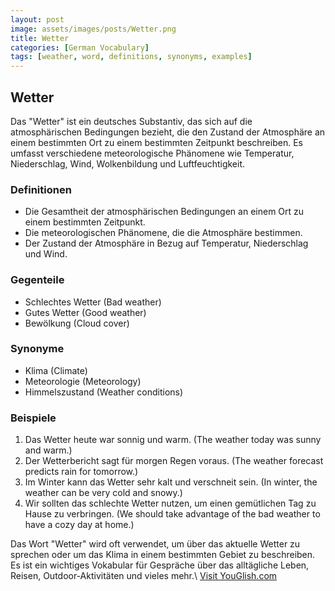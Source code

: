 ```yaml
---
layout: post
image: assets/images/posts/Wetter.png
title: Wetter
categories: [German Vocabulary]
tags: [weather, word, definitions, synonyms, examples]
---
```


## Wetter

Das "Wetter" ist ein deutsches Substantiv, das sich auf die atmosphärischen Bedingungen bezieht, die den Zustand der Atmosphäre an einem bestimmten Ort zu einem bestimmten Zeitpunkt beschreiben. Es umfasst verschiedene meteorologische Phänomene wie Temperatur, Niederschlag, Wind, Wolkenbildung und Luftfeuchtigkeit.

### Definitionen

- Die Gesamtheit der atmosphärischen Bedingungen an einem Ort zu einem bestimmten Zeitpunkt.
- Die meteorologischen Phänomene, die die Atmosphäre bestimmen.
- Der Zustand der Atmosphäre in Bezug auf Temperatur, Niederschlag und Wind.

### Gegenteile

- Schlechtes Wetter (Bad weather)
- Gutes Wetter (Good weather)
- Bewölkung (Cloud cover)

### Synonyme

- Klima (Climate)
- Meteorologie (Meteorology)
- Himmelszustand (Weather conditions)

### Beispiele

1. Das Wetter heute war sonnig und warm. (The weather today was sunny and warm.)
2. Der Wetterbericht sagt für morgen Regen voraus. (The weather forecast predicts rain for tomorrow.)
3. Im Winter kann das Wetter sehr kalt und verschneit sein. (In winter, the weather can be very cold and snowy.)
4. Wir sollten das schlechte Wetter nutzen, um einen gemütlichen Tag zu Hause zu verbringen. (We should take advantage of the bad weather to have a cozy day at home.)

Das Wort "Wetter" wird oft verwendet, um über das aktuelle Wetter zu sprechen oder um das Klima in einem bestimmten Gebiet zu beschreiben. Es ist ein wichtiges Vokabular für Gespräche über das alltägliche Leben, Reisen, Outdoor-Aktivitäten und vieles mehr.\ <a id="yg-widget-0" class="youglish-widget" data-query="Wetter" data-lang="german" data-components="8412" data-auto-start="0" data-bkg-color="theme_light" data-title="How%20to%20pronounce%20Wetter%20in%20German"  rel="nofollow" href="https://youglish.com">Visit YouGlish.com</a><script async src="https://youglish.com/public/emb/widget.js" charset="utf-8"></script>